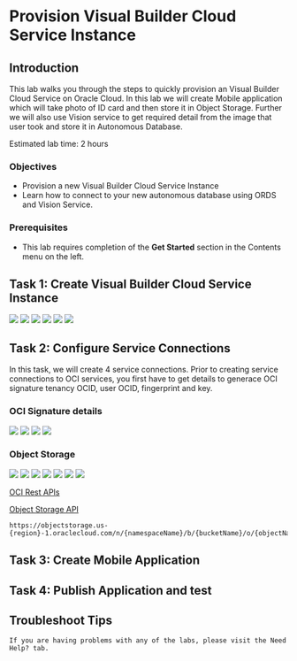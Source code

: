<!-- Updated June 15, 2022 -->

# Provision Visual Builder Cloud Service Instance

## Introduction

This lab walks you through the steps to quickly provision an Visual Builder Cloud Service on Oracle Cloud. In this lab we will create Mobile application which will take photo of ID card and then store it in Object Storage. Further we will also use Vision service to get required detail from the image that user took and store it in Autonomous Database.

Estimated lab time: 2 hours

### Objectives

- Provision a new Visual Builder Cloud Service Instance
- Learn how to connect to your new autonomous database using ORDS and Vision Service.

### Prerequisites

- This lab requires completion of the **Get Started** section in the Contents menu on the left.

## Task 1: Create Visual Builder Cloud Service Instance

![](images/1.png " ")
![](images/2.png " ")
![](images/3.png " ")
![](images/4.png " ")
![](images/5.png " ")
![](images/6.png " ")


## Task 2: Configure Service Connections

In this task, we will create 4 service connections. Prior to creating service connections to OCI services, you first have to get details to generace OCI signature tenancy OCID, user OCID, fingerprint and key.

### OCI Signature details

![](images/8.png " ")
![](images/9.png " ")
![](images/10.png " ")
![](images/11.png " ")

### Object Storage

![](images/7.png " ")
![](images/12.png " ")
![](images/13.png " ")
![](images/14.png " ")
![](images/15.png " ")
![](images/16.png " ")
![](images/17.png " ")

[OCI Rest APIs](https://docs.oracle.com/en-us/iaas/api/)

[Object Storage API](https://docs.oracle.com/en-us/iaas/api/#/en/objectstorage/20160918/Object/PutObject)

```
https://objectstorage.us-{region}-1.oraclecloud.com/n/{namespaceName}/b/{bucketName}/o/{objectName}
```

## Task 3: Create Mobile Application

## Task 4: Publish Application and test

## Troubleshoot Tips

    If you are having problems with any of the labs, please visit the Need Help? tab.
